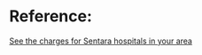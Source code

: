# Reference:  
[See the charges for Sentara hospitals in your area](https://www.sentara.com/Assets/Pdf/Patient-Guide/Billing/2019-Sentara-Pricing-Transparency-Hampton-Roads-Northern-VA.csv)  
